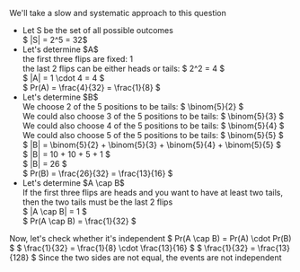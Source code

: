 We'll take a slow and systematic approach to this question

<ul>
    <li> Let S be the set of all possible outcomes <br/> 
    $ |S| = 2^5 = 32$
    <li> Let's determine $A$ <br/> 
    the first three flips are fixed: 1 <br/> 
    the last 2 flips can be either heads or tails: $ 2^2 = 4 $ <br/> 
    $ |A| = 1 \cdot 4 = 4 $ <br/> 
    $ Pr(A) = \frac{4}{32} = \frac{1}{8} $
    <li> Let's determine $B$ <br/> 
    We choose 2 of the 5 positions to be tails: $ \binom{5}{2} $ <br/> 
    We could also choose 3 of the 5 positions to be tails: $ \binom{5}{3} $ <br/> 
    We could also choose 4 of the 5 positions to be tails: $ \binom{5}{4} $ <br/> 
    We could also choose 5 of the 5 positions to be tails: $ \binom{5}{5} $ <br/> 
    $ |B| = \binom{5}{2} + \binom{5}{3} + \binom{5}{4} + \binom{5}{5} $ <br/> 
    $ |B| = 10 + 10 + 5 + 1 $ <br/> 
    $ |B| = 26 $ <br/> 
    $ Pr(B) = \frac{26}{32} = \frac{13}{16} $
    <li> Let's determine $A \cap B$ <br/> 
    If the first three flips are heads and you want to have at least two tails, then the two tails must be the last 2 flips <br/> 
    $ |A \cap B| = 1 $ <br/> 
    $ Pr(A \cap B) = \frac{1}{32} $
</ul>
Now, let's check whether it's independent 
$ Pr(A \cap B) = Pr(A) \cdot Pr(B) $ 
$ \frac{1}{32} = \frac{1}{8} \cdot \frac{13}{16} $ 
$ \frac{1}{32} = \frac{13}{128} $ 
Since the two sides are not equal, the events are not independent
